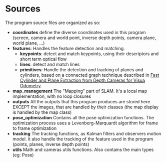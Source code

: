 # Sources

The program source files are organized as so:
- **coordinates** define the diverse coordinates used in this program (screen, camera and world point, inverse depth points, camera plane, world plane, ...)
- **features**: Handles the feature detection and matching.
    - **keypoints**: detect and match keypoints, using their descriptors and short term optical flow
    - **lines**: detect and match lines
    - **primitives**: Handle the detection and tracking of planes and cylinders, based on a connected graph technique described in [Fast Cylinder and Plane Extraction from Depth Cameras for Visua Odometry](https://arxiv.org/pdf/1803.02380.pdf).
- **map_management** The "Mapping" part of SLAM. It's a local map implementation, with no loop closures
- **outputs** All the outputs that this program produces are stored here EXCEPT the images, that are handled by their classes (the map display is handled by the map class)
- **pose_optimization** Contains all the pose optimization functions. The optimization process uses a Levenberg-Marquardt algorithm for frame to frame optimization
- **tracking** The tracking functions, as Kalman filters and observers motion model. it also handle the tracking of the feature used in the program (points, planes, inverse depth points)
- **utils** Math and cameras utils functions. Also contains the main types (eg: Pose)